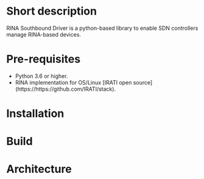 # Short description
RINA Southbound Driver is a python-based library to enable SDN controllers manage RINA-based devices. 

# Pre-requisites
<ul>
    <li> Python 3.6 or higher.</li> 
    <li> RINA implementation for OS/Linux [IRATI open source](https://https://github.com/IRATI/stack).</li> 
</ul>

# Installation
# Build
# Architecture





